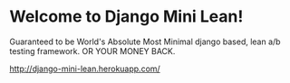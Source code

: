 Welcome to Django Mini Lean!
============================

Guaranteed to be World's Absolute Most Minimal django based, lean a/b testing framework.
OR YOUR MONEY BACK.

http://django-mini-lean.herokuapp.com/